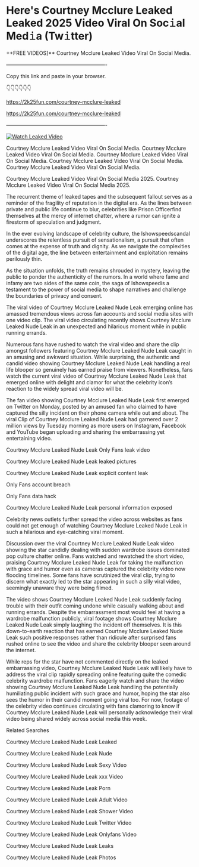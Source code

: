 # Here's Courtney Mcclure Leaked Leaked 2025 Video Viral On Soc𝚒al Med𝚒a (Tw𝚒tter)

++FREE VIDEOS]** Courtney Mcclure Leaked Video Viral On Social Media.

———————————————————-

Copy this link and paste in your browser.

👇👇👇👇👇👇

https://2k25fun.com/courtney-mcclure-leaked

https://2k25fun.com/courtney-mcclure-leaked

———————————————————-

[![Watch Leaked Video](https://miro.medium.com/v2/resize:fit:828/format:webp/1*cilzJN44JGOrTw9NJCrNHA.gif "Watch Leaked Video")](https://2k25fun.com/courtney-mcclure-leaked)

Courtney Mcclure Leaked Video Viral On Social Media. Courtney Mcclure Leaked Video Viral On Social Media. Courtney Mcclure Leaked Video Viral On Social Media. Courtney Mcclure Leaked Video Viral On Social Media. Courtney Mcclure Leaked Video Viral On Social Media.

Courtney Mcclure Leaked Video Viral On Social Media 2025. Courtney Mcclure Leaked Video Viral On Social Media 2025.

The recurrent theme of leaked tapes and the subsequent fallout serves as a reminder of the fragility of reputation in the digital era. As the lines between private and public life continue to blur, celebrities like Prison Officerfind themselves at the mercy of internet chatter, where a rumor can ignite a firestorm of speculation and judgment.

In the ever evolving landscape of celebrity culture, the Ishowspeedscandal underscores the relentless pursuit of sensationalism, a pursuit that often comes at the expense of truth and dignity. As we navigate the complexities of the digital age, the line between entertainment and exploitation remains perilously thin.

As the situation unfolds, the truth remains shrouded in mystery, leaving the public to ponder the authenticity of the rumors. In a world where fame and infamy are two sides of the same coin, the saga of Ishowspeedis a testament to the power of social media to shape narratives and challenge the boundaries of privacy and consent.

The viral video of Courtney Mcclure Leaked Nude Leak emerging online has amassed tremendous views across fan accounts and social media sites with one video clip. The viral video circulating recently shows Courtney Mcclure Leaked Nude Leak in an unexpected and hilarious moment while in public running errands.

Numerous fans have rushed to watch the viral video and share the clip amongst followers featuring Courtney Mcclure Leaked Nude Leak caught in an amusing and awkward situation. While surprising, the authentic and candid video showing Courtney Mcclure Leaked Nude Leak handling a real life blooper so genuinely has earned praise from viewers. Nonetheless, fans watch the current viral video of Courtney Mcclure Leaked Nude Leak that emerged online with delight and clamor for what the celebrity icon’s reaction to the widely spread viral video will be.

The fan video showing Courtney Mcclure Leaked Nude Leak first emerged on Twitter on Monday, posted by an amused fan who claimed to have captured the silly incident on their phone camera while out and about. The viral Clip of Courtney Mcclure Leaked Nude Leak had garnered over 2 million views by Tuesday morning as more users on Instagram, Facebook and YouTube began uploading and sharing the embarrassing yet entertaining video.

Courtney Mcclure Leaked Nude Leak Only Fans leak video

Courtney Mcclure Leaked Nude Leak leaked pictures

Courtney Mcclure Leaked Nude Leak explicit content leak

Only Fans account breach

Only Fans data hack

Courtney Mcclure Leaked Nude Leak personal information exposed

Celebrity news outlets further spread the video across websites as fans could not get enough of watching Courtney Mcclure Leaked Nude Leak in such a hilarious and eye-catching viral moment.

Discussion over the viral Courtney Mcclure Leaked Nude Leak video showing the star candidly dealing with sudden wardrobe issues dominated pop culture chatter online. Fans watched and rewatched the short video, praising Courtney Mcclure Leaked Nude Leak for taking the malfunction with grace and humor even as cameras captured the celebrity video now flooding timelines. Some fans have scrutinized the viral clip, trying to discern what exactly led to the star appearing in such a silly viral video, seemingly unaware they were being filmed.

The video shows Courtney Mcclure Leaked Nude Leak suddenly facing trouble with their outfit coming undone while casually walking about and running errands. Despite the embarrassment most would feel at having a wardrobe malfunction publicly, viral footage shows Courtney Mcclure Leaked Nude Leak simply laughing the incident off themselves. It is this down-to-earth reaction that has earned Courtney Mcclure Leaked Nude Leak such positive responses rather than ridicule after surprised fans rushed online to see the video and share the celebrity blooper seen around the internet.

While reps for the star have not commented directly on the leaked embarrassing video, Courtney Mcclure Leaked Nude Leak will likely have to address the viral clip rapidly spreading online featuring quite the comedic celebrity wardrobe malfunction. Fans eagerly watch and share the video showing Courtney Mcclure Leaked Nude Leak handling the potentially humiliating public incident with such grace and humor, hoping the star also sees the humor in their candid moment going viral too. For now, footage of the celebrity video continues circulating with fans clamoring to know if Courtney Mcclure Leaked Nude Leak will personally acknowledge their viral video being shared widely across social media this week.

Related Searches

Courtney Mcclure Leaked Nude Leak Leaked

Courtney Mcclure Leaked Nude Leak Nude

Courtney Mcclure Leaked Nude Leak Sexy Video

Courtney Mcclure Leaked Nude Leak xxx Video

Courtney Mcclure Leaked Nude Leak Porn

Courtney Mcclure Leaked Nude Leak Adult Video

Courtney Mcclure Leaked Nude Leak Shower Video

Courtney Mcclure Leaked Nude Leak Twitter Video

Courtney Mcclure Leaked Nude Leak Onlyfans Video

Courtney Mcclure Leaked Nude Leak Leaks

Courtney Mcclure Leaked Nude Leak Photos